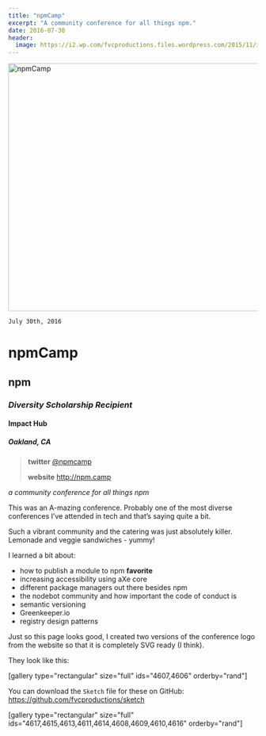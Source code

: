 ```yaml
---
title: "npmCamp"
excerpt: "A community conference for all things npm."
date: 2016-07-30
header:
  image: https://i2.wp.com/fvcproductions.files.wordpress.com/2015/11/img_0164.jpg
---
```


<img class="wp-image-4607 size-full" src="https://fvcproductions.files.wordpress.com/2016/07/npm-light.png" alt="npmCamp" width="2000" height="500" />

<code>July 30th, 2016</code>
<h1 id="npmcamp">npmCamp</h1>
<h2 id="npm">npm</h2>
<h3 id="L-em-diversity-scholarship-recipient--em-"><em>Diversity Scholarship Recipient</em></h3>
<h4 id="impact-hub">Impact Hub</h4>
<h5 id="oakland--ca">Oakland, CA</h5>
<blockquote><strong>twitter</strong> <a href="http://twitter.com/@npmcamp" target="_blank">@npmcamp</a>

<strong>website</strong> <a href="http://npm.camp">http://npm.camp</a></blockquote>
<em>a community conference for all things npm</em>

This was an A-mazing conference. Probably one of the most diverse conferences I’ve attended in tech and that’s saying quite a bit.

Such a vibrant community and the catering was just absolutely killer. Lemonade and veggie sandwiches - yummy!

I learned a bit about:
<ul>
    <li>how to publish a module to npm <strong>favorite</strong></li>
    <li>increasing accessibility using aXe core</li>
    <li>different package managers out there besides npm</li>
    <li>the nodebot community and how important the code of conduct is</li>
    <li>semantic versioning</li>
    <li>Greenkeeper.io</li>
    <li>registry design patterns</li>
</ul>
Just so this page looks good, I created two versions of the conference logo from the website so that it is completely SVG ready (I think).

They look like this:

[gallery type="rectangular" size="full" ids="4607,4606" orderby="rand"]

You can download the <code>Sketch</code> file for these on GitHub: <a href="https://github.com/fvcproductions/sketch" target="_blank">https://github.com/fvcproductions/sketch</a>

[gallery type="rectangular" size="full" ids="4617,4615,4613,4611,4614,4608,4609,4610,4616" orderby="rand"]